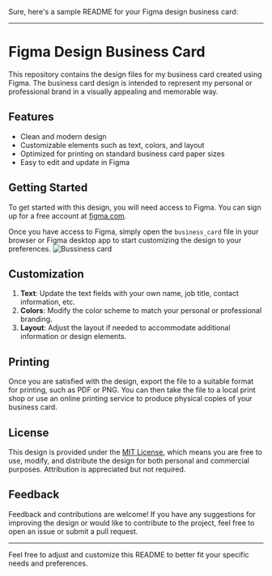 Sure, here's a sample README for your Figma design business card:

---

# Figma Design Business Card

This repository contains the design files for my business card created using Figma. The business card design is intended to represent my personal or professional brand in a visually appealing and memorable way.

## Features

- Clean and modern design
- Customizable elements such as text, colors, and layout
- Optimized for printing on standard business card paper sizes
- Easy to edit and update in Figma

## Getting Started

To get started with this design, you will need access to Figma. You can sign up for a free account at [figma.com](https://www.figma.com/).

Once you have access to Figma, simply open the `business_card` file in your browser or Figma desktop app to start customizing the design to your preferences.
![Bussiness card](https://github.com/Amirthavarshini-J/Business-Card/assets/127614856/6814f295-f6f8-4579-b9ac-b1ecc1a9559a)

## Customization

1. **Text**: Update the text fields with your own name, job title, contact information, etc.
2. **Colors**: Modify the color scheme to match your personal or professional branding.
3. **Layout**: Adjust the layout if needed to accommodate additional information or design elements.

## Printing

Once you are satisfied with the design, export the file to a suitable format for printing, such as PDF or PNG. You can then take the file to a local print shop or use an online printing service to produce physical copies of your business card.

## License

This design is provided under the [MIT License](LICENSE), which means you are free to use, modify, and distribute the design for both personal and commercial purposes. Attribution is appreciated but not required.

## Feedback

Feedback and contributions are welcome! If you have any suggestions for improving the design or would like to contribute to the project, feel free to open an issue or submit a pull request.

---

Feel free to adjust and customize this README to better fit your specific needs and preferences.
